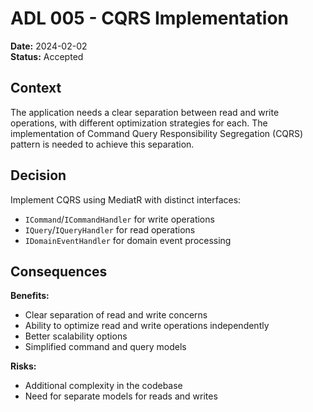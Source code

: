 # ADL 005 - CQRS Implementation

**Date:** 2024-02-02  
**Status:** Accepted

## Context

The application needs a clear separation between read and write operations, with different optimization strategies for each. The implementation of Command Query Responsibility Segregation (CQRS) pattern is needed to achieve this separation.

## Decision

Implement CQRS using MediatR with distinct interfaces:

- `ICommand`/`ICommandHandler` for write operations
- `IQuery`/`IQueryHandler` for read operations
- `IDomainEventHandler` for domain event processing

## Consequences

**Benefits:**

- Clear separation of read and write concerns
- Ability to optimize read and write operations independently
- Better scalability options
- Simplified command and query models

**Risks:**

- Additional complexity in the codebase
- Need for separate models for reads and writes
